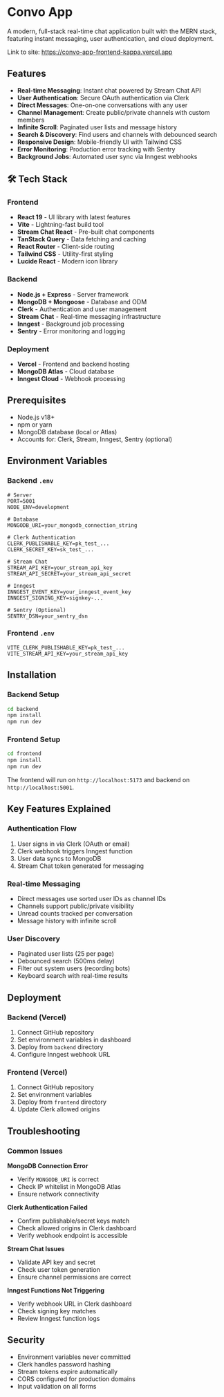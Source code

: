 # Convo App

A modern, full-stack real-time chat application built with the MERN stack, featuring instant messaging, user authentication, and cloud deployment.

Link to site: https://convo-app-frontend-kappa.vercel.app

## Features

- **Real-time Messaging**: Instant chat powered by Stream Chat API
- **User Authentication**: Secure OAuth authentication via Clerk
- **Direct Messages**: One-on-one conversations with any user
- **Channel Management**: Create public/private channels with custom members
- **Infinite Scroll**: Paginated user lists and message history
- **Search & Discovery**: Find users and channels with debounced search
- **Responsive Design**: Mobile-friendly UI with Tailwind CSS
- **Error Monitoring**: Production error tracking with Sentry
- **Background Jobs**: Automated user sync via Inngest webhooks

## 🛠️ Tech Stack

### Frontend

- **React 19** - UI library with latest features
- **Vite** - Lightning-fast build tool
- **Stream Chat React** - Pre-built chat components
- **TanStack Query** - Data fetching and caching
- **React Router** - Client-side routing
- **Tailwind CSS** - Utility-first styling
- **Lucide React** - Modern icon library

### Backend

- **Node.js + Express** - Server framework
- **MongoDB + Mongoose** - Database and ODM
- **Clerk** - Authentication and user management
- **Stream Chat** - Real-time messaging infrastructure
- **Inngest** - Background job processing
- **Sentry** - Error monitoring and logging

### Deployment

- **Vercel** - Frontend and backend hosting
- **MongoDB Atlas** - Cloud database
- **Inngest Cloud** - Webhook processing

## Prerequisites

- Node.js v18+
- npm or yarn
- MongoDB database (local or Atlas)
- Accounts for: Clerk, Stream, Inngest, Sentry (optional)

## Environment Variables

### Backend `.env`

```env
# Server
PORT=5001
NODE_ENV=development

# Database
MONGODB_URI=your_mongodb_connection_string

# Clerk Authentication
CLERK_PUBLISHABLE_KEY=pk_test_...
CLERK_SECRET_KEY=sk_test_...

# Stream Chat
STREAM_API_KEY=your_stream_api_key
STREAM_API_SECRET=your_stream_api_secret

# Inngest
INNGEST_EVENT_KEY=your_inngest_event_key
INNGEST_SIGNING_KEY=signkey-...

# Sentry (Optional)
SENTRY_DSN=your_sentry_dsn
```

### Frontend `.env`

```env
VITE_CLERK_PUBLISHABLE_KEY=pk_test_...
VITE_STREAM_API_KEY=your_stream_api_key
```

## Installation

### Backend Setup

```bash
cd backend
npm install
npm run dev
```

### Frontend Setup

```bash
cd frontend
npm install
npm run dev
```

The frontend will run on `http://localhost:5173` and backend on `http://localhost:5001`.

## Key Features Explained

### Authentication Flow

1. User signs in via Clerk (OAuth or email)
2. Clerk webhook triggers Inngest function
3. User data syncs to MongoDB
4. Stream Chat token generated for messaging

### Real-time Messaging

- Direct messages use sorted user IDs as channel IDs
- Channels support public/private visibility
- Unread counts tracked per conversation
- Message history with infinite scroll

### User Discovery

- Paginated user lists (25 per page)
- Debounced search (500ms delay)
- Filter out system users (recording bots)
- Keyboard search with real-time results

## Deployment

### Backend (Vercel)

1. Connect GitHub repository
2. Set environment variables in dashboard
3. Deploy from `backend` directory
4. Configure Inngest webhook URL

### Frontend (Vercel)

1. Connect GitHub repository
2. Set environment variables
3. Deploy from `frontend` directory
4. Update Clerk allowed origins

## Troubleshooting

### Common Issues

**MongoDB Connection Error**

- Verify `MONGODB_URI` is correct
- Check IP whitelist in MongoDB Atlas
- Ensure network connectivity

**Clerk Authentication Failed**

- Confirm publishable/secret keys match
- Check allowed origins in Clerk dashboard
- Verify webhook endpoint is accessible

**Stream Chat Issues**

- Validate API key and secret
- Check user token generation
- Ensure channel permissions are correct

**Inngest Functions Not Triggering**

- Verify webhook URL in Clerk dashboard
- Check signing key matches
- Review Inngest function logs

## Security

- Environment variables never committed
- Clerk handles password hashing
- Stream tokens expire automatically
- CORS configured for production domains
- Input validation on all forms
